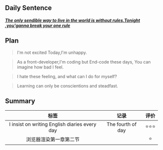 ## **Daily Sentence**
#### <u>*The only sendible way to live in the world is without rules.Tonight ,you'ganna break your one rule*</u>
 

## **Plan**
> I'm not excited Today,I'm unhappy.

> As a front-developer,I'm coding but End-code these days, You can imagine how bad I feel.

> I hate these feeling, and what can I do for myself?

> Learning can only be conscientions and steadfast.

## **Summary**
|                     标签                      |       记录       | 评价 |
|:---------------------------------------------:|:----------------:|:----:|
| I insist on writing English diaries every day | The fourth of day | ⭐⭐⭐  |
|           浏览器渲染第一章第二节            |      |  ⭐  |


